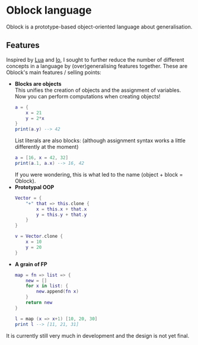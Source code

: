 # Oblock language
Oblock is a prototype-based object-oriented language about generalisation.

## Features
Inspired by [Lua] and [Io], I sought to further reduce the number of different
concepts in a language by (over)generalising features together. These are
Oblock's main features / selling points:
- **Blocks are objects**  
  This unifies the creation of objects and the assignment of variables. Now you
  can perform computations when creating objects!
  ```lua
  a = {
      x = 21
      y = 2*x
  }
  print(a.y) --> 42
  ```
  List literals are also blocks: (although assignment syntax works a little
  differently at the moment)
  ```lua
  a = [16, x = 42, 32]
  print(a.1, a.x) --> 16, 42
  ```
	If you were wondering, this is what led to the name (object + block = Oblock).
- **Prototypal OOP**  
  ```lua
  Vector = {
      "+" that => this.clone {
          x = this.x + that.x
          y = this.y + that.y
      }
  }
  
  v = Vector.clone {
      x = 10
      y = 20
  }
  ```
- **A grain of FP**  
  ```lua
  map = fn => list => {
      new = []
      for x in list: {
          new.append(fn x)
      }
      return new
  }
  
  l = map (x => x+1) [10, 20, 30]
  print l --> [11, 21, 31]
  ```

It is currently still very much in development and the design is not yet final.

[Lua]: https://www.lua.org/
[Io]: https://iolanguage.org/
